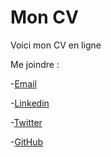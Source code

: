 # Mon CV

Voici mon CV en ligne


Me joindre :

-[Email](<laurent.arcos@gmail.com>)

-[Linkedin](https://www.linkedin.com/in/laurentarcos) 

-[Twitter](https://twitter.com/LaurentArcos) 

-[GitHub](https://github.com/LaurentArcos) 
